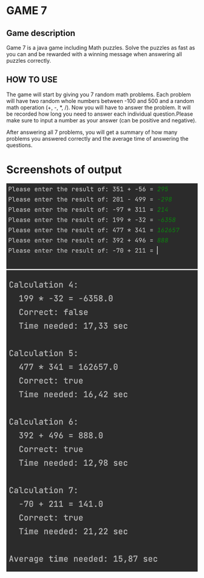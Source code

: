 # GAME 7 #
## Game description ##
Game 7 is a java game including Math puzzles. Solve the puzzles as fast as you can and be rewarded with a winning message when answering all puzzles correctly.

## HOW TO USE ## 
The game will start by giving you 7 random math problems. Each problem will have two random whole numbers between -100 and 500 and a random math operation (+, -, *, /). Now you will have to answer the problem. It will be recorded how long you need to answer each individual question.Please make sure to input a number as your answer (can be positive and negative).

After answering all 7 problems, you will get a summary of how many problems you answered correctly and the average time of answering the questions.

# Screenshots of output #
![img](resources/game7_1.png)
![img2](resources/game7_2.png)


